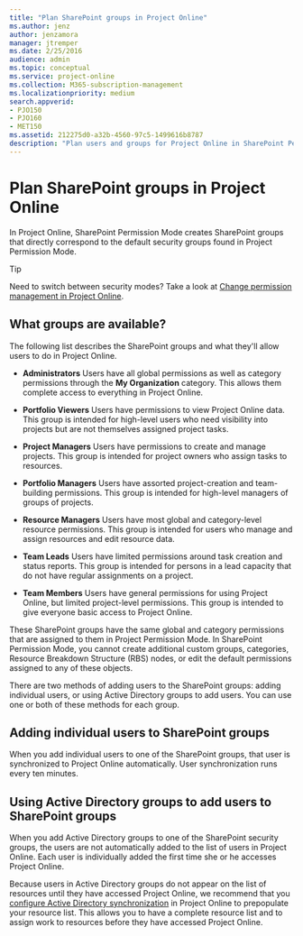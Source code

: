 ```yaml
---
title: "Plan SharePoint groups in Project Online"
ms.author: jenz
author: jenzamora
manager: jtremper
ms.date: 2/25/2016
audience: admin
ms.topic: conceptual
ms.service: project-online
ms.collection: M365-subscription-management
ms.localizationpriority: medium
search.appverid:
- PJO150
- PJO160
- MET150
ms.assetid: 212275d0-a32b-4560-97c5-1499616b8787
description: "Plan users and groups for Project Online in SharePoint Permission Mode."
---
```


# Plan SharePoint groups in Project Online

  
In Project Online, SharePoint Permission Mode creates SharePoint groups that directly correspond to the default security groups found in Project Permission Mode.
  
> [!TIP]
>  Need to switch between security modes? Take a look at [Change permission management in Project Online](change-permission-management-in-project-online.md). 
  
## What groups are available?
<a name="__top"> </a>

The following list describes the SharePoint groups and what they'll allow users to do in Project Online.
  
- **Administrators** Users have all global permissions as well as category permissions through the **My Organization** category. This allows them complete access to everything in Project Online. 
    
- **Portfolio Viewers** Users have permissions to view Project Online data. This group is intended for high-level users who need visibility into projects but are not themselves assigned project tasks. 
    
- **Project Managers** Users have permissions to create and manage projects. This group is intended for project owners who assign tasks to resources. 
    
- **Portfolio Managers** Users have assorted project-creation and team-building permissions. This group is intended for high-level managers of groups of projects. 
    
- **Resource Managers** Users have most global and category-level resource permissions. This group is intended for users who manage and assign resources and edit resource data. 
    
- **Team Leads** Users have limited permissions around task creation and status reports. This group is intended for persons in a lead capacity that do not have regular assignments on a project. 
    
- **Team Members** Users have general permissions for using Project Online, but limited project-level permissions. This group is intended to give everyone basic access to Project Online. 
    
These SharePoint groups have the same global and category permissions that are assigned to them in Project Permission Mode. In SharePoint Permission Mode, you cannot create additional custom groups, categories, Resource Breakdown Structure (RBS) nodes, or edit the default permissions assigned to any of these objects.
  
There are two methods of adding users to the SharePoint groups: adding individual users, or using Active Directory groups to add users. You can use one or both of these methods for each group.
  
## Adding individual users to SharePoint groups
<a name="__top"> </a>

When you add individual users to one of the SharePoint groups, that user is synchronized to Project Online automatically. User synchronization runs every ten minutes.
  
## Using Active Directory groups to add users to SharePoint groups
<a name="__top"> </a>

When you add Active Directory groups to one of the SharePoint security groups, the users are not automatically added to the list of users in Project Online. Each user is individually added the first time she or he accesses Project Online. 
  
Because users in Active Directory groups do not appear on the list of resources until they have accessed Project Online, we recommend that you [configure Active Directory synchronization](configure-the-resource-center.md) in Project Online to prepopulate your resource list. This allows you to have a complete resource list and to assign work to resources before they have accessed Project Online. 
  

